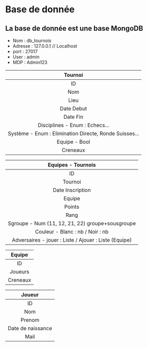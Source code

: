 Base de donnée
==============

La base de donnée est une base MongoDB
--------------------------------------

- Nom     : db_tournois
- Adresse : 127.0.0.1 // Localhost
- port    : 27017
- User    : admin
- MDP     : Admin123

| Tournoi |
| :-----: |
| ID |
| Nom |
| Lieu |
| Date Debut |
| Date Fin |
| Disciplines - Enum : Echecs... |
| Système - Enum : Elimination Directe, Ronde Suisses... |
| Equipe - Bool |
| Creneaux |

| Equipes - Tournois |
| :----------------: |
| ID |
| Tournoi |
| Date Inscription |
| Equipe |
| Points |
| Rang |
| Sgroupe - Num (11, 12, 21, 22) groupe+sousgroupe |
| Couleur - Blanc : nb / Noir : nb |
| Adversaires - jouer : Liste / Ajouer : Liste (Equipe) |

| Equipe |
| :----: |
| ID |
| Joueurs |
| Creneaux |

| Joueur |
| :----: |
| ID |
| Nom |
| Prenom |
| Date de naissance |
| Mail |